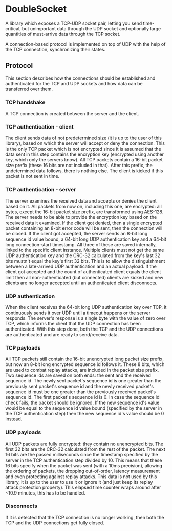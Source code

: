 # DoubleSocket

A library which exposes a TCP-UDP socket pair, letting you send time-critical, but unimportant data through the UDP socket
and optionally large quantities of must-arrive data through the TCP socket.

A connection-based protocol is implemented on top of UDP with the help of the TCP connection, synchronizing their states.



## Protocol

This section describes how the connections should be established and authenticated for the TCP and UDP sockets and how data can be transferred over them.

### TCP handshake

A TCP connection is created between the server and the client.

### TCP authentication - client

The client sends data of not predetermined size (it is up to the user of this library), based on which the server will accept or deny the connection.
This is the only TCP packet which is not encrypted since it is assumed that the data sent in this step contains the encryption key (encrypted using another key, which only the servers know).
All TCP packets contain a 16-bit packet size prefix (these 16 bits are not included in that).
After this prefix, the undetermined data follows, there is nothing else.
The client is kicked if this packet is not sent in time.

### TCP authentication - server

The server examines the received data and accepts or denies the client based on it.
All packets from now on, including this one, are encrypted: all bytes, except the 16-bit packet size prefix, are transformed using AES-128.
The server needs to be able to provide the encryption key based on the received data it examined.
If the client got denied, then a single encrypted packet containing an 8-bit error code will be sent, then the connection will be closed.
If the client got accepted, the server sends an 8-bit long sequence id value bound, a 64-bit long UDP authentication key and a 64-bit long connection-start timestamp.
All three of these are saved internally, linked to the specific client instance.
Multiple clients must not get the same UDP authentication key and the CRC-32 calculated from the key's last 32 bits mustn't equal the key's first 32 bits.
This is to allow the distinguishment between a late-arrived UDP authentication and an actual payload.
If the client got accepted and the count of authenticated client equals the client limit then all non-authenticated (but connected) clients are kicked and new clients are no longer accepted until an authenticated client disconnects.

### UDP authentication

When the client receives the 64-bit long UDP authentication key over TCP, it continuously sends it over UDP until a timeout happens or the server responds.
The server's response is a single byte with the value of zero over TCP, which informs the client that the UDP connection has been authenticated.
With this step done, both the TCP and the UDP connections are authenticated and are ready to send/receive data.

### TCP payloads

All TCP packets still contain the 16-bit unencrypted long packet size prefix, but now an 8-bit long encrypted sequence id follows it.
These 8 bits, which are used to combat replay attacks, are included in the packet size prefix.
Two sequence ids are saved on both ends: the sent and the received sequence id.
The newly sent packet's sequence id is one greater than the previously sent packet's sequence id and the newly received packet's sequence id must be one greater than the previously received packet's sequence id.
The first packet's sequence id is 0.
In case the sequence id check fails, the packet should be ignored.
If the new sequence id's value would be equal to the sequence id value bound (specified by the server in the TCP authentication step) then the new sequence id's value should be 0 instead.

### UDP payloads

All UDP packets are fully encrypted: they contain no unencrypted bits.
The first 32 bits are the CRC-32 calculated from the rest of the packet.
The next 16 bits are the passed milliseconds since the timestamp specified by the server in the TCP authentication step divided by 10.
This means that these 16 bits specify when the packet was sent (with a 10ms precision), allowing the ordering of packets, the dropping out-of-order, latency measurement and even protecting against replay attacks.
This data is not used by this library, it is up to the user to use it or ignore it (and just keep its replay attack protection property).
This elapsed time counter wraps around after ~10.9 minutes, this has to be handled.

### Disconnects

If it is detected that the TCP connection is no longer working, then both the TCP and the UDP connections get fully closed.
